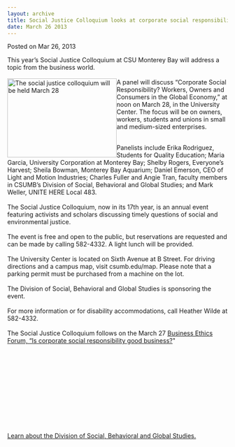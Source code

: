 ```yaml
---
layout: archive
title: Social Justice Colloquium looks at corporate social responsibility
date: March 26 2013
---
```





<span class="date">Posted on Mar 26, 2013    </span>
<p>This year&#x2019;s Social Justice Colloquium at CSU Monterey Bay will
address a topic from the business world.<br>
<br>
<img alt="The social justice colloquium will be held March 28" src="http://news.csumb.edu/sites/default/files/65/attachments/news/images/social_justice_image.jpg" style="float:left; width:250px; height:181px">A panel will
discuss &#x201C;Corporate Social Responsibility? Workers, Owners and
Consumers in the Global Economy,&#x201D; at noon on March 28, in the
University Center. The focus will be on owners, workers, students
and unions in small and medium-sized enterprises.</img></br></br></p>
<p>Panelists include Erika Rodriguez, Students for Quality
Education; Maria Garcia, University Corporation at Monterey Bay;
Shelby Rogers, Everyone&#x2019;s Harvest; Sheila Bowman, Monterey Bay
Aquarium; Daniel Emerson, CEO of Light and Motion Industries;
Charles Fuller and Angie Tran, faculty members in CSUMB&#x2019;s Division
of Social, Behavioral and Global Studies; and Mark Weller, UNITE
HERE Local 483.<br>
<br>
The Social Justice Colloquium, now in its 17th year, is an annual
event featuring activists and scholars discussing timely questions
of social and environmental justice.<br>
<br>
The event is free and open to the public, but reservations are
requested and can be made by calling 582-4332. A light lunch will
be provided.<br>
<br>
The University Center is located on Sixth Avenue at B Street. For
driving directions and a campus map, visit csumb.edu/map. Please
note that a parking permit must be purchased from a machine on the
lot.<br>
<br>
The Division of Social, Behavioral and Global Studies is sponsoring
the event.<br>
<br>
For more information or for disability accommodations, call Heather
Wilde at 582-4332.<br>
<br>
The Social Justice Colloquium follows on the March 27 <a href="../5/annual-business-ethics-forum-set-march-27.html" rel="nofollow">Business Ethics Forum, &#x201C;Is corporate social
responsibility good business?</a>&quot;</br></br></br></br></br></br></br></br></br></br></br></br></p>
<p><a href="http://sbgs.csumb.edu/" rel="nofollow">Learn about the
Division of Social, Behavioral and Global Studies.</a></p>





